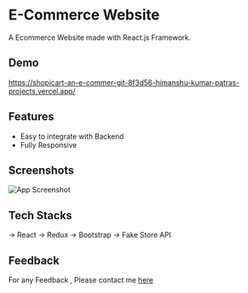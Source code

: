# E-Commerce Website

A Ecommerce Website made with React.js Framework.


## Demo

https://shopicart-an-e-commer-git-8f3d56-himanshu-kumar-patras-projects.vercel.app/

## Features

- Easy to integrate with Backend
- Fully Responsive


## Screenshots

![App Screenshot](https://i.ibb.co/fQ293tm/image.png)


## Tech Stacks

-> React
-> Redux
-> Bootstrap
-> Fake Store API



## Feedback

For any Feedback , Please contact me [here](https://www.linkedin.com/in/himanshu-kumar-patra-958199275/)



